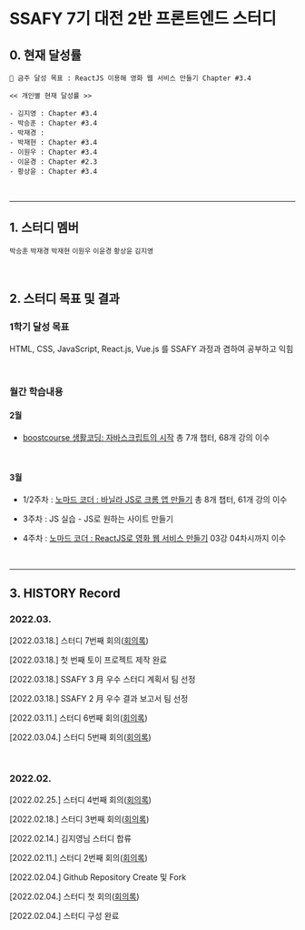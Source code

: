 # SSAFY 7기 대전 2반 프론트엔드 스터디

## 0. 현재 달성률

```
💪 금주 달성 목표 : ReactJS 이용해 영화 웹 서비스 만들기 Chapter #3.4

<< 개인별 현재 달성률 >>

- 김지영 : Chapter #3.4
- 박승훈 : Chapter #3.4
- 박재경 :
- 박재현 : Chapter #3.4
- 이원우 : Chapter #3.4
- 이윤경 : Chapter #2.3
- 황상윤 : Chapter #3.4
```

<br>

---

## 1. 스터디 멤버

`박승훈` `박재경` `박재현` `이원우` `이윤경` `황상윤` `김지영`

<br>

## 2. 스터디 목표 및 결과

### 1학기 달성 목표

HTML, CSS, JavaScript, React.js, Vue.js 를 SSAFY 과정과 겸하여 공부하고 익힘

<br>

### 월간 학습내용

#### 2월

- [boostcourse 생활코딩: 자바스크립트의 시작](https://www.boostcourse.org/cs124/joinLectures/52258) 총 7개 챕터, 68개 강의 이수

<br>

#### 3월

- 1/2주차 : [노마드 코더 : 바닐라 JS로 크롬 앱 만들기](https://nomadcoders.co/javascript-for-beginners/lobby) 총 8개 챕터, 61개 강의 이수

- 3주차 : JS 실습 - JS로 원하는 사이트 만들기
- 4주차 : [노마드 코더 : ReactJS로 영화 웹 서비스 만들기](https://nomadcoders.co/react-for-beginners) 03강 04차시까지 이수

<br>

---

## 3. HISTORY Record

### 2022.03.

[2022.03.18.] 스터디 7번째 회의([회의록](https://github.com/Orchemi/FE_Study_ssafy7th_deajeon2/blob/master/%EA%B3%B5%ED%86%B5/3.%20Meeting%20Log/%5B220318%5Dmeeting_7.md))

[2022.03.18.] 첫 번째 토이 프로젝트 제작 완료

[2022.03.18.] SSAFY 3 月 우수 스터디 계획서 팀 선정

[2022.03.18.] SSAFY 2 月 우수 결과 보고서 팀 선정

[2022.03.11.] 스터디 6번째 회의([회의록](https://github.com/Orchemi/FE_Study_ssafy7th_deajeon2/blob/master/%EA%B3%B5%ED%86%B5/3.%20Meeting%20Log/%5B220311%5Dmeeting_6.md))

[2022.03.04.] 스터디 5번째 회의([회의록](https://github.com/Orchemi/FE_Study_ssafy7th_deajeon2/blob/master/%EA%B3%B5%ED%86%B5/3.%20Meeting%20Log/%5B220304%5Dmeeting_5.md))

<br>

### 2022.02.

[2022.02.25.] 스터디 4번째 회의([회의록](https://github.com/Orchemi/FE_Study_ssafy7th_deajeon2/blob/master/%EA%B3%B5%ED%86%B5/3.%20Meeting%20Log/%5B220225%5Dmeeting_4.md))

[2022.02.18.] 스터디 3번째 회의([회의록](https://github.com/Orchemi/FE_Study_ssafy7th_deajeon2/blob/master/%EA%B3%B5%ED%86%B5/3.%20Meeting%20Log/%5B220218%5Dmeeting_3.md))

[2022.02.14.] 김지영님 스터디 합류

[2022.02.11.] 스터디 2번째 회의([회의록](https://github.com/Orchemi/FE_Study_ssafy7th_deajeon2/blob/master/%EA%B3%B5%ED%86%B5/3.%20Meeting%20Log/%5B220211%5Dmeeting_2.md))

[2022.02.04.] Github Repository Create 및 Fork

[2022.02.04.] 스터디 첫 회의([회의록](https://github.com/Orchemi/FE_Study_ssafy7th_deajeon2/blob/master/%EA%B3%B5%ED%86%B5/3.%20Meeting%20Log/%5B220204%5Dmeeting_1.md))

[2022.02.04.] 스터디 구성 완료